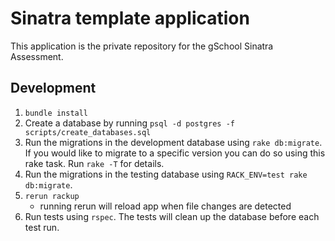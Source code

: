 # Sinatra template application

This application is the private repository for the gSchool Sinatra Assessment.

## Development
1. `bundle install`
1. Create a database by running `psql -d postgres -f scripts/create_databases.sql`
1. Run the migrations in the development database using `rake db:migrate`. If you would
like to migrate to a specific version you can do so using this rake task. Run `rake -T` for
details.
1. Run the migrations in the testing database using `RACK_ENV=test rake db:migrate`.
1. `rerun rackup`
    * running rerun will reload app when file changes are detected
1. Run tests using `rspec`. The tests will clean up the database before each test run.
